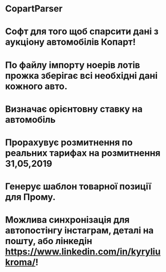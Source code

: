 # CopartParser
# Софт для того щоб спарсити дані з аукціону автомобілів Копарт!
# По файлу імпорту ноерів лотів прожка зберігає всі необхідні дані кожного авто.
# Визначає орієнтовну ставку на автомобіль
# Прорахувує розмитнення по реальних тарифах на розмитнення 31,05,2019
# Генерує шаблон товарної позиції для Прому. 
# Можлива синхронізація для автопостінгу інстаграм, деталі на пошту, або лінкедін https://www.linkedin.com/in/kyryliukroma/!
